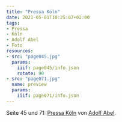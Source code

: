 ```yaml
---
title: "Pressa Köln"
date: 2021-05-01T18:25:07+02:00
tags:
- Pressa
- Köln
- Adolf Abel
- Foto
resources:
- src: "page045.jpg"
  params:
    iiif: page045/info.json
    rotate: 90
- src: "page071.jpg"
  name: preview
  params:
    iiif: page071/info.json
---
```


Seite 45 und 71: [Pressa Köln](/tags/Pressa) von [Adolf Abel](/tags/Adolf-Abel).
